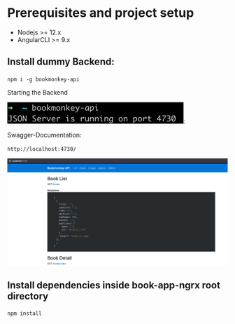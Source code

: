 # Prerequisites and project setup

- Nodejs >= 12.x
- AngularCLI >= 9.x

## Install dummy Backend:

`npm i -g bookmonkey-api`

Starting the Backend

![img.png](../../assets/img.png):

Swagger-Documentation:

`http://localhost:4730/`

![img_1.png](../../assets/img_1.png)

## Install dependencies inside book-app-ngrx root directory

`npm install`
